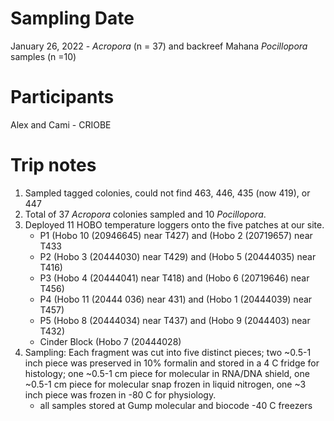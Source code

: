 # Sampling Date
January 26, 2022 -  *Acropora* (n = 37) and backreef Mahana *Pocillopora* samples (n =10)

# Participants
Alex and Cami - CRIOBE

# Trip notes
1. Sampled tagged colonies, could not find 463, 446, 435 (now 419), or 447
2. Total of 37 *Acropora* colonies sampled and 10 *Pocillopora*.
3. Deployed 11 HOBO temperature loggers onto the five patches at our site.
    - P1 (Hobo 10 (20946645) near T427) and (Hobo 2 (20719657) near  T433 
    - P2 (Hobo 3 (20444030) near T429) and (Hobo 5 (20444035) near T416)
    - P3 (Hobo 4 (20444041) near T418) and (Hobo 6 (20719646) near T456)
    - P4 (Hobo 11 (20444 036) near 431) and (Hobo 1 (20444039) near T457)
    - P5 (Hobo 8 (20444034) near T437) and (Hobo 9 (2044403) near T432)
    - Cinder Block (Hobo 7 (20444028)
4. Sampling: Each fragment was cut into five distinct pieces; two ~0.5-1 inch piece was preserved in 10% formalin and stored in a 4 C fridge for histology; one ~0.5-1 cm piece for molecular in RNA/DNA shield, one ~0.5-1 cm piece for molecular snap frozen in liquid nitrogen, one ~3 inch piece was frozen in -80 C for physiology. 
    - all samples stored at Gump molecular and biocode -40 C freezers
